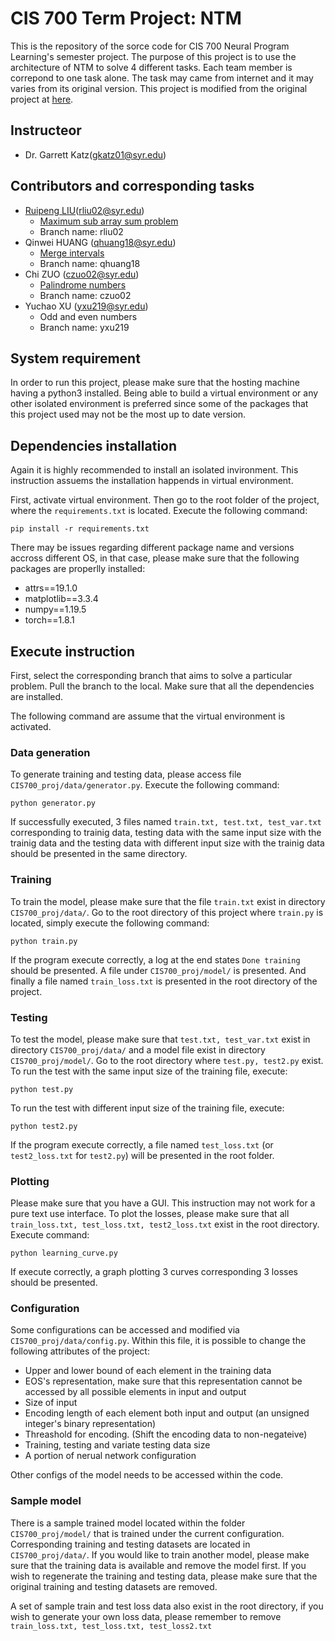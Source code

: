 # CIS 700 Term Project: NTM
This is the repository of the sorce code for CIS 700 Neural Program Learning's semester project. The purpose of this project is to use the architecture of NTM to solve 4 different tasks. Each team member is correpond to one task alone. The task may came from internet and it may varies from its original version. 
This project is modified from the original project at [here](https://github.com/loudinthecloud/pytorch-ntm).

## Instructeor 
* Dr. Garrett Katz(gkatz01@syr.edu)

## Contributors and corresponding tasks
* [Ruipeng LIU](https://github.com/EmilioLrp)(rliu02@syr.edu)
	* [Maximum sub array sum problem](https://leetcode.com/problems/maximum-subarray/)
	* Branch name: rliu02
* Qinwei HUANG (qhuang18@syr.edu)
	* [Merge intervals](https://leetcode.com/problems/merge-intervals/)
	* Branch name: qhuang18
* Chi ZUO (czuo02@syr.edu)
	* [Palindrome numbers](https://leetcode.com/problems/palindrome-number/)
	* Branch name: czuo02
* Yuchao XU (yxu219@syr.edu)
	* Odd and even numbers
	* Branch name: yxu219

## System requirement
In order to run this project, please make sure that the hosting machine having a python3 installed. Being able to build a virtual environment or any other isolated environment is preferred since some of the packages that this project used may not be the most up to date version.

## Dependencies installation
Again it is highly recommended to install an isolated invironment. This instruction assuems the installation happends in virtual environment.

First, activate virtual environment. Then go to the root folder of the project, where the `requirements.txt` is located. Execute the following command:

```
pip install -r requirements.txt
```

There may be issues regarding different package name and versions accross different OS, in that case, please make sure that the following packages are properlly installed:

* attrs==19.1.0
* matplotlib==3.3.4
* numpy==1.19.5
* torch==1.8.1

## Execute instruction
First, select the corresponding branch that aims to solve a particular problem. Pull the branch to the local. Make sure that all the dependencies are installed.

The following command are assume that the virtual environment is activated.

### Data generation
To generate training and testing data, please access file `CIS700_proj/data/generator.py`. Execute the following command:
```
python generator.py
```
If successfully executed, 3 files named `train.txt, test.txt, test_var.txt` corresponding to trainig data, testing data with the same input size with the trainig data and the testing data with different input size with the trainig data should be presented in the same directory.

### Training
To train the model, please make sure that the file `train.txt` exist in directory `CIS700_proj/data/`. Go to the root directory of this project where `train.py` is located, simply execute the following command:
```
python train.py
```

If the program execute correctly, a log at the end states `Done training` should be presented. A file under `CIS700_proj/model/` is presented. And finally a file named `train_loss.txt` is presented in the root directory of the project.

### Testing
To test the model, please make sure that `test.txt, test_var.txt` exist in directory `CIS700_proj/data/` and a model file exist in directory `CIS700_proj/model/`. Go to the root directory where `test.py, test2.py` exist. To run the test with the same input size of the training file, execute: 
```
python test.py
```

To run the test with different input size of the training file, execute:
```
python test2.py
```
If the program execute correctly, a file named `test_loss.txt` (or `test2_loss.txt` for `test2.py`) will be presented in the root folder.

### Plotting
Please make sure that you have a GUI. This instruction may not work for a pure text use interface.
To plot the losses, please make sure that all `train_loss.txt, test_loss.txt, test2_loss.txt` exist in the root directory. Execute command:
```
python learning_curve.py
```
If execute correctly, a graph plotting 3 curves corresponding 3 losses should be presented.

### Configuration
Some configurations can be accessed and modified via `CIS700_proj/data/config.py`. Within this file, it is possible to change the following attributes of the project:
* Upper and lower bound of each element in the training data
* EOS's representation, make sure that this representation cannot be accessed by all possible elements in input and output
* Size of input
* Encoding length of each element both input and output (an unsigned integer's binary representation)
* Threashold for encoding. (Shift the encoding data to non-negateive)
* Training, testing and variate testing data size
* A portion of nerual network configuration

Other configs of the model needs to be accessed within the code.

### Sample model
There is a sample trained model located within the folder `CIS700_proj/model/` that is trained under the current configuration. Corresponding training and testing datasets are located in `CIS700_proj/data/`. If you would like to train another model, please make sure that the training data is available and remove the model first. If you wish to regenerate the training and testing data, please make sure that the original training and testing datasets are removed.

A set of sample train and test loss data also exist in the root directory, if you wish to generate your own loss data, please remember to remove `train_loss.txt, test_loss.txt, test_loss2.txt`